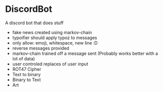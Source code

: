 # DiscordBot
A discord bot that does stuff

- fake news created using markov-chain
- typoifier should apply typoz to messages
- only allow: emoji, whitespace, new line :D
- reverse messages provided
- markov-chain trained off a message sent (Probably works better with a lot of data)
- user controled replaces of user input
- ROT47 Cipher
- Text to binary
- Binary to Text
- Art

